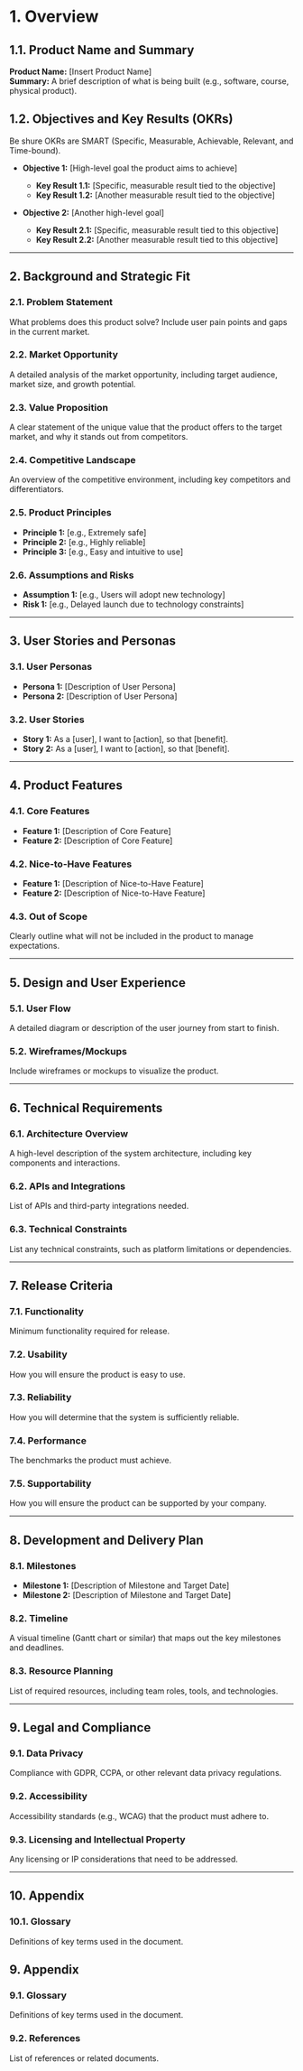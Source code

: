 # 1. Overview

## 1.1. Product Name and Summary
**Product Name:** [Insert Product Name]  
**Summary:** A brief description of what is being built (e.g., software, course, physical product).

## 1.2. Objectives and Key Results (OKRs)
Be shure OKRs are SMART (Specific, Measurable, Achievable, Relevant, and Time-bound).

- **Objective 1:** [High-level goal the product aims to achieve]
  - **Key Result 1.1:** [Specific, measurable result tied to the objective]
  - **Key Result 1.2:** [Another measurable result tied to the objective]

- **Objective 2:** [Another high-level goal]
  - **Key Result 2.1:** [Specific, measurable result tied to this objective]
  - **Key Result 2.2:** [Another measurable result tied to this objective]

---

## 2. Background and Strategic Fit

### 2.1. Problem Statement
What problems does this product solve? Include user pain points and gaps in the current market.

### 2.2. Market Opportunity
A detailed analysis of the market opportunity, including target audience, market size, and growth potential.

### 2.3. Value Proposition
A clear statement of the unique value that the product offers to the target market, and why it stands out from competitors.

### 2.4. Competitive Landscape
An overview of the competitive environment, including key competitors and differentiators.

### 2.5. Product Principles
- **Principle 1:** [e.g., Extremely safe]
- **Principle 2:** [e.g., Highly reliable]
- **Principle 3:** [e.g., Easy and intuitive to use]

### 2.6. Assumptions and Risks
- **Assumption 1:** [e.g., Users will adopt new technology]
- **Risk 1:** [e.g., Delayed launch due to technology constraints]

---

## 3. User Stories and Personas
### 3.1. User Personas
- **Persona 1:** [Description of User Persona]
- **Persona 2:** [Description of User Persona]

### 3.2. User Stories
- **Story 1:** As a [user], I want to [action], so that [benefit].
- **Story 2:** As a [user], I want to [action], so that [benefit].

---

## 4. Product Features
### 4.1. Core Features
- **Feature 1:** [Description of Core Feature]
- **Feature 2:** [Description of Core Feature]

### 4.2. Nice-to-Have Features
- **Feature 1:** [Description of Nice-to-Have Feature]
- **Feature 2:** [Description of Nice-to-Have Feature]

### 4.3. Out of Scope
Clearly outline what will not be included in the product to manage expectations.

---

## 5. Design and User Experience
### 5.1. User Flow
A detailed diagram or description of the user journey from start to finish.

### 5.2. Wireframes/Mockups
Include wireframes or mockups to visualize the product.

---

## 6. Technical Requirements
### 6.1. Architecture Overview
A high-level description of the system architecture, including key components and interactions.

### 6.2. APIs and Integrations
List of APIs and third-party integrations needed.

### 6.3. Technical Constraints
List any technical constraints, such as platform limitations or dependencies.

---

## 7. Release Criteria
### 7.1. Functionality
Minimum functionality required for release.

### 7.2. Usability
How you will ensure the product is easy to use.

### 7.3. Reliability
How you will determine that the system is sufficiently reliable.

### 7.4. Performance
The benchmarks the product must achieve.

### 7.5. Supportability
How you will ensure the product can be supported by your company.

---

## 8. Development and Delivery Plan
### 8.1. Milestones
- **Milestone 1:** [Description of Milestone and Target Date]
- **Milestone 2:** [Description of Milestone and Target Date]

### 8.2. Timeline
A visual timeline (Gantt chart or similar) that maps out the key milestones and deadlines.

### 8.3. Resource Planning
List of required resources, including team roles, tools, and technologies.

---

## 9. Legal and Compliance
### 9.1. Data Privacy
Compliance with GDPR, CCPA, or other relevant data privacy regulations.

### 9.2. Accessibility
Accessibility standards (e.g., WCAG) that the product must adhere to.

### 9.3. Licensing and Intellectual Property
Any licensing or IP considerations that need to be addressed.

---

## 10. Appendix
### 10.1. Glossary
Definitions of key terms used in the document.

## 9. Appendix
### 9.1. Glossary
Definitions of key terms used in the document.

### 9.2. References
List of references or related documents.

